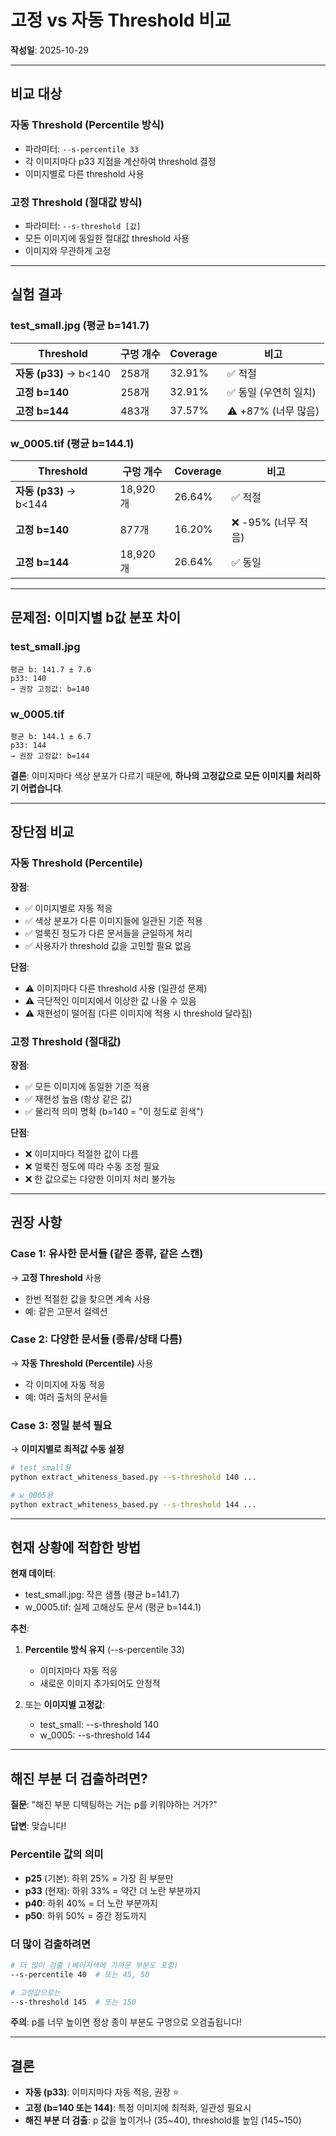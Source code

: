 # 고정 vs 자동 Threshold 비교

**작성일**: 2025-10-29

---

## 비교 대상

### 자동 Threshold (Percentile 방식)
- 파라미터: `--s-percentile 33`
- 각 이미지마다 p33 지점을 계산하여 threshold 결정
- 이미지별로 다른 threshold 사용

### 고정 Threshold (절대값 방식)
- 파라미터: `--s-threshold [값]`
- 모든 이미지에 동일한 절대값 threshold 사용
- 이미지와 무관하게 고정

---

## 실험 결과

### test_small.jpg (평균 b=141.7)

| Threshold | 구멍 개수 | Coverage | 비고 |
|-----------|----------|----------|------|
| **자동 (p33)** → b<140 | 258개 | 32.91% | ✅ 적절 |
| **고정 b=140** | 258개 | 32.91% | ✅ 동일 (우연히 일치) |
| **고정 b=144** | 483개 | 37.57% | ⚠️ +87% (너무 많음) |

### w_0005.tif (평균 b=144.1)

| Threshold | 구멍 개수 | Coverage | 비고 |
|-----------|----------|----------|------|
| **자동 (p33)** → b<144 | 18,920개 | 26.64% | ✅ 적절 |
| **고정 b=140** | 877개 | 16.20% | ❌ -95% (너무 적음) |
| **고정 b=144** | 18,920개 | 26.64% | ✅ 동일 |

---

## 문제점: 이미지별 b값 분포 차이

### test_small.jpg
```
평균 b: 141.7 ± 7.6
p33: 140
→ 권장 고정값: b=140
```

### w_0005.tif
```
평균 b: 144.1 ± 6.7
p33: 144
→ 권장 고정값: b=144
```

**결론**: 이미지마다 색상 분포가 다르기 때문에, **하나의 고정값으로 모든 이미지를 처리하기 어렵습니다**.

---

## 장단점 비교

### 자동 Threshold (Percentile)

**장점**:
- ✅ 이미지별로 자동 적응
- ✅ 색상 분포가 다른 이미지들에 일관된 기준 적용
- ✅ 얼룩진 정도가 다른 문서들을 균일하게 처리
- ✅ 사용자가 threshold 값을 고민할 필요 없음

**단점**:
- ⚠️ 이미지마다 다른 threshold 사용 (일관성 문제)
- ⚠️ 극단적인 이미지에서 이상한 값 나올 수 있음
- ⚠️ 재현성이 떨어짐 (다른 이미지에 적용 시 threshold 달라짐)

### 고정 Threshold (절대값)

**장점**:
- ✅ 모든 이미지에 동일한 기준 적용
- ✅ 재현성 높음 (항상 같은 값)
- ✅ 물리적 의미 명확 (b=140 = "이 정도로 흰색")

**단점**:
- ❌ 이미지마다 적절한 값이 다름
- ❌ 얼룩진 정도에 따라 수동 조정 필요
- ❌ 한 값으로는 다양한 이미지 처리 불가능

---

## 권장 사항

### Case 1: 유사한 문서들 (같은 종류, 같은 스캔)
→ **고정 Threshold** 사용
- 한번 적절한 값을 찾으면 계속 사용
- 예: 같은 고문서 컬렉션

### Case 2: 다양한 문서들 (종류/상태 다름)
→ **자동 Threshold (Percentile)** 사용
- 각 이미지에 자동 적응
- 예: 여러 출처의 문서들

### Case 3: 정밀 분석 필요
→ **이미지별로 최적값 수동 설정**
```bash
# test_small용
python extract_whiteness_based.py --s-threshold 140 ...

# w_0005용
python extract_whiteness_based.py --s-threshold 144 ...
```

---

## 현재 상황에 적합한 방법

**현재 데이터**:
- test_small.jpg: 작은 샘플 (평균 b=141.7)
- w_0005.tif: 실제 고해상도 문서 (평균 b=144.1)

**추천**:
1. **Percentile 방식 유지** (--s-percentile 33)
   - 이미지마다 자동 적응
   - 새로운 이미지 추가되어도 안정적

2. 또는 **이미지별 고정값**:
   - test_small: --s-threshold 140
   - w_0005: --s-threshold 144

---

## 해진 부분 더 검출하려면?

**질문**: "해진 부분 디텍팅하는 거는 p를 키워야하는 거가?"

**답변**: 맞습니다!

### Percentile 값의 의미
- **p25** (기본): 하위 25% = 가장 흰 부분만
- **p33** (현재): 하위 33% = 약간 더 노란 부분까지
- **p40**: 하위 40% = 더 노란 부분까지
- **p50**: 하위 50% = 중간 정도까지

### 더 많이 검출하려면
```bash
# 더 많이 검출 (베이지색에 가까운 부분도 포함)
--s-percentile 40  # 또는 45, 50

# 고정값으로는
--s-threshold 145  # 또는 150
```

**주의**: p를 너무 높이면 정상 종이 부분도 구멍으로 오검출됩니다!

---

## 결론

- **자동 (p33)**: 이미지마다 자동 적응, 권장 ⭐
- **고정 (b=140 또는 144)**: 특정 이미지에 최적화, 일관성 필요시
- **해진 부분 더 검출**: p 값을 높이거나 (35~40), threshold를 높임 (145~150)
